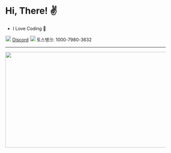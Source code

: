 # Hi, There! ✌️
- I Love Coding 💛

<img src="https://discord.com/assets/847541504914fd33810e70a0ea73177e.ico" width="18px" height="18px"> [Discord](https://discord.com/users/1102166553027432488)
<img src="https://toss.im/favicon.ico" width="18px" height="18px"> 토스뱅크: 1000-7980-3632

---

<img
  src="https://render.gitanimals.org/farms/yejunho10"
  width="600"
  height="300"
/>
